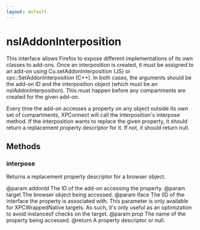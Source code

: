 ```yaml
---
layout: default
---
```


# nsIAddonInterposition #

This interface allows Firefox to expose different implementations of its own
classes to add-ons. Once an interposition is created, it must be assigned to
an add-on using Cu.setAddonInterposition (JS) or xpc::SetAddonInterposition
(C++). In both cases, the arguments should be the add-on ID and the
interposition object (which must be an nsIAddonInterposition). This must
happen before any compartments are created for the given add-on.

Every time the add-on accesses a property on any object outside its own set
of compartments, XPConnect will call the interposition's
interpose method. If the interposition wants to replace the given
property, it should return a replacement property descriptor for it. If not,
it should return null.


## Methods ##

### interpose ###

Returns a replacement property descriptor for a browser object.

@param addonId The ID of the add-on accessing the property.
@param target The browser object being accessed.
@param iface The IID of the interface the property is associated with. This
             parameter is only available for XPCWrappedNative targets. As
             such, it's only useful as an optimization to avoid
             instanceof checks on the target.
@param prop The name of the property being accessed.
@return A property descriptor or null.

